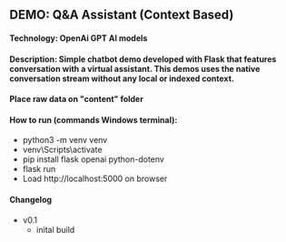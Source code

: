 ## DEMO: Q&A Assistant (Context Based)

#### Technology: OpenAi GPT AI models

#### Description: Simple chatbot demo developed with Flask that features conversation with a virtual assistant. This demos uses the native conversation stream without any local or indexed context.

#### Place raw data on "content" folder

#### How to run (commands Windows terminal):
- python3 -m venv venv
- venv\Scripts\activate
- pip install flask openai python-dotenv
- flask run
- Load http://localhost:5000 on browser


#### Changelog
- v0.1
	- inital build

